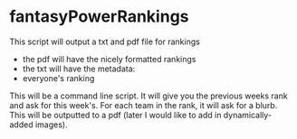 # fantasyPowerRankings
This script will output a txt and pdf file for rankings
- the pdf will have the nicely formatted rankings
- the txt will have the metadata:
 - everyone's ranking

This will be a command line script. It will give you the previous weeks rank
and ask for this week's.  For each team in the rank, it will ask for a blurb.
This will be outputted to a pdf (later I would like to add in dynamically-added images). 

